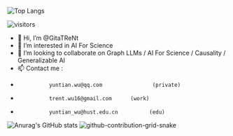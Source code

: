 ![Top Langs](https://github-readme-stats.vercel.app/api/top-langs/?username=GitaTReNt)

![visitors](https://vbr.nathanchung.dev/badge?page_id=GitaTReNt.GitaTReNt&color=00cf00)
- 👋 Hi, I’m @GitaTReNt
- 👀 I’m interested in AI For Science
- 💞️ I’m looking to collaborate on Graph LLMs / AI For Science / Causality / Generalizable AI
- 📫 Contact me :
-               yuntian.wu@qq.com                (private)
-               trent.wu16@gmail.com      (work)
-               yuntian_wu@hust.edu.cn          (edu)

<!---
GitaTReNt/GitaTReNt is a ✨ special ✨ repository because its `README.md` (this file) appears on your GitHub profile.
You can click the Preview link to take a look at your changes.
--->

![Anurag's GitHub stats](https://github-readme-stats.vercel.app/api?username=GitaTReNt)
![github-contribution-grid-snake](https://user-images.githubusercontent.com/90142173/154796318-e529fdc7-2132-4ce7-8417-06b71cf02506.svg)

